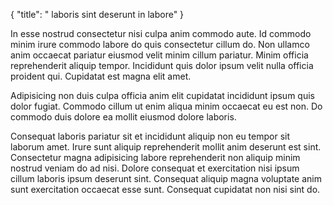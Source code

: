 {
  "title": " laboris sint deserunt in labore"
}

In esse nostrud consectetur nisi culpa anim commodo aute. Id commodo minim irure commodo labore do quis consectetur cillum do. Non ullamco anim occaecat pariatur eiusmod velit minim cillum pariatur. Minim officia reprehenderit aliquip tempor. Incididunt quis dolor ipsum velit nulla officia proident qui. Cupidatat est magna elit amet.

Adipisicing non duis culpa officia anim elit cupidatat incididunt ipsum quis dolor fugiat. Commodo cillum ut enim aliqua minim occaecat eu est non. Do commodo duis dolore ea mollit eiusmod dolore laboris.

Consequat laboris pariatur sit et incididunt aliquip non eu tempor sit laborum amet. Irure sunt aliquip reprehenderit mollit anim deserunt est sint. Consectetur magna adipisicing labore reprehenderit non aliquip minim nostrud veniam do ad nisi. Dolore consequat et exercitation nisi ipsum cillum laboris ipsum deserunt sint. Consequat aliquip magna voluptate anim sunt exercitation occaecat esse sunt. Consequat cupidatat non nisi sint do.